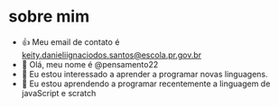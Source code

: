 # sobre mim
- :+1: Meu email de contato é keity.danieliignaciodos.santos@escola.pr.gov.br
- 👋 Olá, meu nome é @pensamento22
- 👀 Eu estou interessado a aprender a programar novas linguagens.
- 🌱 Eu estou aprendendo a programar recentemente a linguagem de javaScript e scratch

